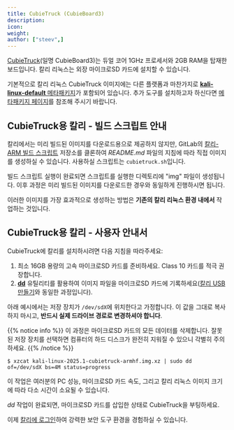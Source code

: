 ```yaml
---
title: CubieTruck (CubieBoard3)
description:
icon:
weight:
author: ["steev",]
---
```


[CubieTruck](http://www.cubietruck.com/)(일명 CubieBoard3)는 듀얼 코어 1GHz 프로세서와 2GB RAM을 탑재한 보드입니다. 칼리 리눅스는 외장 마이크로SD 카드에 설치할 수 있습니다.

기본적으로 칼리 리눅스 CubieTruck 이미지에는 다른 플랫폼과 마찬가지로 [**kali-linux-default** 메타패키지](/docs/general-use/metapackages/)가 포함되어 있습니다. 추가 도구를 설치하고자 하신다면 [메타패키지 페이지](/docs/general-use/metapackages/)를 참조해 주시기 바랍니다.

## CubieTruck용 칼리 - 빌드 스크립트 안내

칼리에서는 미리 빌드된 이미지를 다운로드용으로 제공하지 않지만, GitLab의 [칼리-ARM 빌드 스크립트](https://gitlab.com/kalilinux/build-scripts/kali-arm) 저장소를 클론하여 _README.md_ 파일의 지침에 따라 직접 이미지를 생성하실 수 있습니다. 사용하실 스크립트는 `cubietruck.sh`입니다.

빌드 스크립트 실행이 완료되면 스크립트를 실행한 디렉토리에 "img" 파일이 생성됩니다. 이후 과정은 미리 빌드된 이미지를 다운로드한 경우와 동일하게 진행하시면 됩니다.

이러한 이미지를 가장 효과적으로 생성하는 방법은 **기존의 칼리 리눅스 환경 내에서** 작업하는 것입니다.

## CubieTruck용 칼리 - 사용자 안내서

CubieTruck에 칼리를 설치하시려면 다음 지침을 따라주세요:

1. 최소 16GB 용량의 고속 마이크로SD 카드를 준비하세요. Class 10 카드를 적극 권장합니다.
2. **[dd](https://manpages.debian.org/testing/coreutils/dd.1.en.html)** 유틸리티를 활용하여 이미지 파일을 마이크로SD 카드에 기록하세요([칼리 USB 만들기](/docs/usb/live-usb-install-with-windows/)와 동일한 과정입니다).

아래 예시에서는 저장 장치가 `/dev/sdX`에 위치한다고 가정합니다. 이 값을 그대로 복사하지 마시고, **반드시 실제 드라이브 경로로 변경하셔야 합니다**.

{{% notice info %}}
이 과정은 마이크로SD 카드의 모든 데이터를 삭제합니다. 잘못된 저장 장치를 선택하면 컴퓨터의 하드 디스크가 완전히 지워질 수 있으니 각별히 주의하세요.
{{% /notice %}}

```console
$ xzcat kali-linux-2025.1-cubietruck-armhf.img.xz | sudo dd of=/dev/sdX bs=4M status=progress
```

이 작업은 여러분의 PC 성능, 마이크로SD 카드 속도, 그리고 칼리 리눅스 이미지 크기에 따라 다소 시간이 소요될 수 있습니다.

_dd_ 작업이 완료되면, 마이크로SD 카드를 삽입한 상태로 CubieTruck을 부팅하세요.

이제 [칼리에 로그인](/docs/introduction/default-credentials/)하여 강력한 보안 도구 환경을 경험하실 수 있습니다.
